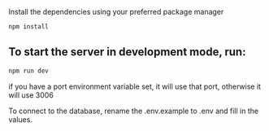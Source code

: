 Install the dependencies using your preferred package manager

```bash
npm install
```

## To start the server in development mode, run:

```bash
npm run dev
```

if you have a port environment variable set, it will use that port, otherwise it will use 3006

To connect to the database, rename the .env.example to .env and fill in the values.
